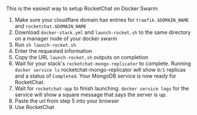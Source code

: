 This is the easiest way to setup RocketChat on Docker Swarm:

  1. Make sure your cloudflare domain has entries for `traefik.$DOMAIN_NAME` and `rocketchat.$DOMAIN_NAME`
  2. Download `docker-stack.yml` and `launch-rocket.sh` to the same directory on a manager node of your docker swarm
  3. Run `sh launch-rocket.sh`
  4. Enter the requested information
  5. Copy the URL `launch-rocket.sh` outputs on completion 
  6. Wait for your stack's `rocketchat-mongo-replicator` to complete. Running `docker service ls` rocketchat-mongo-replicator will show `0/1` replicas and a status of `Completed`.  Your MongoDB service is now ready for RocketChat.
  7. Wait for `rocketchat-app` to finish launching. `docker service logs` for the service will show a square message that says the server is up.
  8. Paste the url from step 5 into your browser
  9. Use RocketChat
